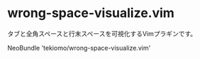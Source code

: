 wrong-space-visualize.vim
=========================
タブと全角スペースと行末スペースを可視化するVimプラギンです。

  NeoBundle 'tekiomo/wrong-space-visualize.vim'
